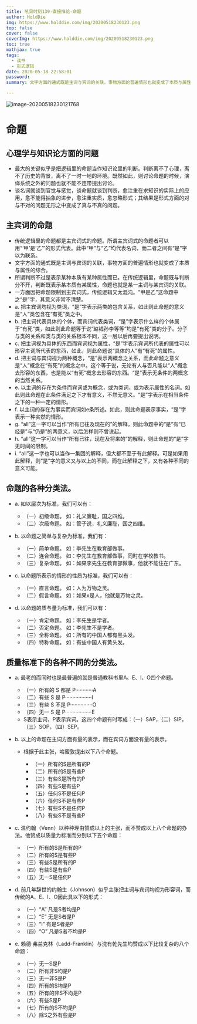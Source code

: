 ```yaml
---
title: 吼呆时刻139-直接推论-命题
author: HoldDie
img: https://www.holddie.com/img/20200518230123.png
top: false
cover: false
coverImg: https://www.holddie.com/img/20200518230123.png
toc: true
mathjax: true
tags:
  - 读书
  - 形式逻辑
date: 2020-05-18 22:58:01
password:
summary: 文字方面的通式既是主词与宾词的关联，事物方面的普遍情形也就变成了本质与属性的综合。

---
```


![image-20200518230121768](https://www.holddie.com/img/20200518230123.png)

# 命题

## 心理学与知识论方面的问题

- 最大的关键似乎是把逻辑里的命题当作知识论里的判断。判断离不了心理，离不了历史的背景，离不了一时一地的环境。既然如此，则讨论命题的时候，演绎系统之外的问题也就不能不连带提出讨论。
- 谈名词就谈到官觉与感觉，谈命题就谈到判断，愈注重在求知识的实际上的应用，愈不能得抽象的进步，愈注重实质，愈忽略形式；其结果是形式方面的对与不对的问题无形之中变成了真与不真的问题。

## 主宾词的命题

- 传统逻辑里的命题都是主宾词式的命题。所谓主宾词式的命题者可以用“‘甲’是‘乙’”的形式代表。此中“甲”与“乙”均代表名词，而二者之间有“是”字以为联系。
- 文字方面的通式既是主词与宾词的关联，事物方面的普遍情形也就变成了本质与属性的综合。
- 所谓判断不过是表示某种本质有某种属性而已。在传统逻辑里，命题既与判断分不开，判断既表示某本质有某属性，命题也就是某一主词与某宾词的关联。
- 一方面因把命题限制到主宾词式，传统逻辑又太混沌。“甲是乙”这命题中之“是”字，其意义非常不清楚。
- a. 把主宾词均视为类词，“是”字表示两类的包含关系，如此则此命题的意义是“人”类包含在“有死”类之中。
- b. 把主词代表具体的个体，而宾词代表类词，“是”字表示什么样的个体属于“有死”类，如此则此命题等于说“赵钱孙李等等”均是“有死”类的分子。分子与类的关系和类与类的关系根本不同，这一层以后再要提出说明。
- c. 把主词视为具体的东西而宾词视为属性，“是”字表示宾词所代表的属性可以形容主词所代表的东西，如此，则此命题说“具体的人”有“有死”的属性。
- d. 把主词与宾词视为两种概念，“是”表示两概念之关系，而此命题之意义是“人”概念在“有死”的概念之中。这个等于说，无论有人与否凡能以“人”概念去形容的东西，也是能以“有死”概念去形容的东西。“是”表示无条件的两概念的当然关系。
- e. 以主词的存在为条件而宾词或为概念，或为类词，或为表示属性的名词。如此则此命题在此条件满足之下才有意义，不然无意义。“是”字表示在相当条件之下的一种一定的情形。
- f. 以主词的存在为事实而宾词如e条所述。如此，则此命题表示事实，“是”字表示一种实然的情形。
- g. “all”这一字可以当作“所有已往及现在的”的解释，则此命题中的“是”有“已经是”与“仍是”的两意义，以后怎样则不曾说起。
- h. “all”这一字可以当作“所有已往，现在及将来的”的解释，则此命题的“是”字无时间的限制。
- i. “all”这一字也可以当作一集团的解释，但大都不至于有此解释。可是如果用此解释，则“是”字的意义又与以上的不同，而在此解释之下，又有各种不同的意义可能。

## 命题的各种分类法。

- a. 如以层次为标准，我们可以有：

	- （一）初级命题。 如：礼义廉耻，国之四维。
	- （二）次级命题。 如：管子说，礼义廉耻，国之四维。

- b. 以命题之简单与复杂为标准，我们有：

	- （一）简单命题。 如：李先生在教育部做事。
	- （二）连合命题。 如：李先生在教育部做事，同时在学校教书。
	- （三）复杂命题。 如：如果李先生在教育部做事，他就不能住在广东。

- c. 以命题所表示的情形的性质为标准，我们可以有：

	- （一）直言命题。 如：人为万物之灵。
	- （二）假言命题。 如：如果x是人，他就是万物之灵。

- d. 以命题的质与量为标准，我们可以有：

	- （一）肯定命题。 如：李先生是学者。
	- （二）否定命题。 如：李先生不是学者。
	- （三）全称命题。 如：所有的中国人都有黑头发。
	- （四）特称命题。 如：有些中国人有黄头发。

## 质量标准下的各种不同的分类法。

- a. 最老的而同时也是最普遍的就是普通教科书里A、E、I、O四个命题。

	- （一）所有的 S 都是 P············A
	- （二）有些 S 是 P··················I
	- （三）有些 S 不是 P···············O
	- （四）无一 S 是 P··················E
	- S表示主词，P表示宾词。这四个命题有时写成：（一）SAP，（二）SIP，（三）SOP，（四）SEP。

- b. 以上的命题在主词方面有量的表示，而在宾词方面没有量的表示。

	- 根据于此主张，哈蜜敦提出以下八个命题。

		- （一）所有的S是所有的P
		- （二）所有的S是有些P
		- （三）有些S是所有的P 
		- （四）有些S是有些P 
		- （五）任何S不是任何P
		- （六）任何S不是有些P
		- （七）有些S不是任何P
		- （八）有些S不是有些P

- c. 温约翰（Venn）以种种理由赞成以上的主张，而不赞成以上八个命题的办法。他赞成以质量为标准而分别以下五个命题：

	- （一）所有的S是所有的P
	- （二）所有的S是有些P
	- （三）有些S是所有的P
	- （四）有些S是有些P
	- （五）无一S是任何P

- d. 前几年辞世的约翰生（Johnson）似乎主张把主词与宾词均视为形容词，而传统的A、E、I、O因此具以下的形式：

	- （一）“A” 凡是S者均是P
	- （二）“E” 无是S者是P
	- （三）“I” 有是S者是P
	- （四）“O” 凡是S者不均是P

- e. 赖德·弗兰克林（Ladd-Franklin）与沈有乾先生均赞成以下比较复杂的八个命题：

	- （一）无一S是P
	- （二）所有非S均是P
	- （三）无一非S是P
	- （四）所有的S均是P
	- （五）所有的非S不均是P
	- （六）有些S是P
	- （七）所有的S不均是P
	- （八）除S之外有些是P